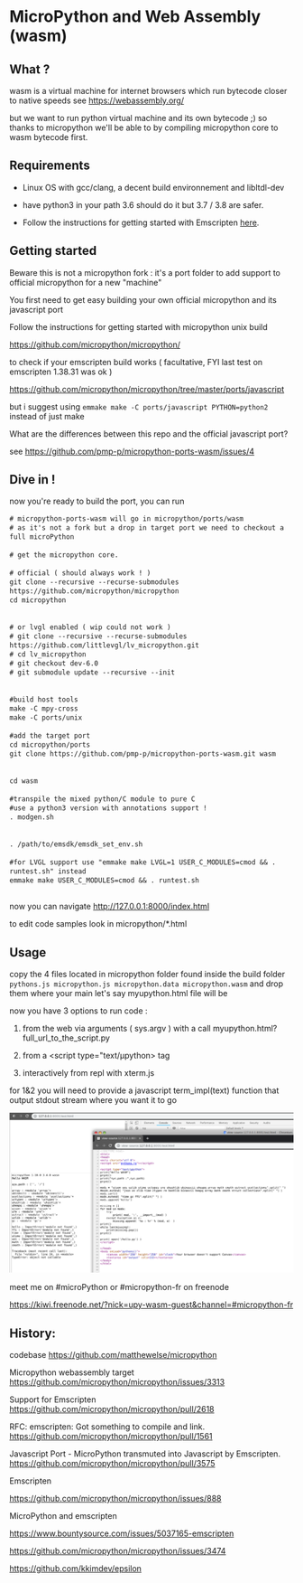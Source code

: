 # MicroPython and Web Assembly (wasm)


## What ?

wasm is a virtual machine for internet browsers which run bytecode closer to native speeds
see https://webassembly.org/

but we want to run python virtual machine and its own bytecode ;) so thanks to micropython
we'll be able to by compiling micropython core to wasm bytecode first.


## Requirements

 - Linux OS with gcc/clang, a decent build environnement and libltdl-dev

 - have python3 in your path 3.6 should do it but 3.7 / 3.8 are safer.

 - Follow the instructions for getting started with Emscripten [here](http://kripken.github.io/emscripten-site/docs/getting_started/downloads.html).


## Getting started

Beware this is not a micropython fork :
 it's a port folder to add support to official micropython for a new "machine"


You first need to get easy building your own official micropython and its javascript port


Follow the instructions for getting started with micropython unix build

https://github.com/micropython/micropython/


to check if your emscripten build works ( facultative, FYI last test on emscripten 1.38.31 was ok )

https://github.com/micropython/micropython/tree/master/ports/javascript

but i suggest using ```emmake make -C ports/javascript PYTHON=python2``` instead of just make



What are the differences between this repo and the official javascript port?

see https://github.com/pmp-p/micropython-ports-wasm/issues/4


## Dive in !

now you're ready to build the port, you can run

```
# micropython-ports-wasm will go in micropython/ports/wasm
# as it's not a fork but a drop in target port we need to checkout a full microPython

# get the micropython core.

# official ( should always work ! )
git clone --recursive --recurse-submodules https://github.com/micropython/micropython
cd micropython


# or lvgl enabled ( wip could not work )
# git clone --recursive --recurse-submodules https://github.com/littlevgl/lv_micropython.git
# cd lv_micropython
# git checkout dev-6.0
# git submodule update --recursive --init


#build host tools
make -C mpy-cross
make -C ports/unix

#add the target port
cd micropython/ports
git clone https://github.com/pmp-p/micropython-ports-wasm.git wasm


cd wasm

#transpile the mixed python/C module to pure C
#use a python3 version with annotations support !
. modgen.sh


. /path/to/emsdk/emsdk_set_env.sh

#for LVGL support use "emmake make LVGL=1 USER_C_MODULES=cmod && . runtest.sh" instead
emmake make USER_C_MODULES=cmod && . runtest.sh


```

now you can navigate http://127.0.0.1:8000/index.html

to edit code samples look in micropython/*.html


## Usage


copy the 4 files located in micropython folder found inside the build folder
 ``pythons.js micropython.js micropython.data micropython.wasm``
and drop them where your main let's say myupython.html file will be

now you have 3 options to run code :

 1) from the web via arguments ( sys.argv ) with a call myupython.html?full_url_to_the_script.py

 2) from a <script type="text/µpython> tag

 3) interactively from repl with xterm.js


for 1&2 you will need to provide a javascript term_impl(text) function that output stdout stream where you want it to go



![Preview1](./docs/runtest.png)


meet me on  #microPython or #micropython-fr on freenode

https://kiwi.freenode.net/?nick=upy-wasm-guest&channel=#micropython-fr





## History:

codebase
https://github.com/matthewelse/micropython

Micropython webassembly target
https://github.com/micropython/micropython/issues/3313

Support for Emscripten
https://github.com/micropython/micropython/pull/2618

RFC: emscripten: Got something to compile and link.
https://github.com/micropython/micropython/pull/1561

Javascript Port - MicroPython transmuted into Javascript by Emscripten.
https://github.com/micropython/micropython/pull/3575

Emscripten

https://github.com/micropython/micropython/issues/888


MicroPython and emscripten

https://www.bountysource.com/issues/5037165-emscripten

https://github.com/micropython/micropython/issues/3474

https://github.com/kkimdev/epsilon

